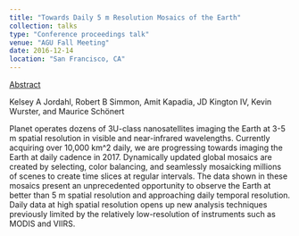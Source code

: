 ```yaml
---
title: "Towards Daily 5 m Resolution Mosaics of the Earth"
collection: talks
type: "Conference proceedings talk"
venue: "AGU Fall Meeting"
date: 2016-12-14
location: "San Francisco, CA"
---
```


[Abstract](https://agu.confex.com/agu/fm16/meetingapp.cgi/Paper/192805)

Kelsey A Jordahl, Robert B Simmon, Amit Kapadia, JD Kington IV, Kevin
Wurster, and Maurice Schönert

Planet operates dozens of 3U-class nanosatellites imaging the Earth at
3-5 m spatial resolution in visible and near-infrared
wavelengths. Currently acquiring over 10,000 km^2 daily, we are
progressing towards imaging the Earth at daily cadence in 2017.
Dynamically updated global mosaics are created by selecting,
color balancing, and seamlessly mosaicking millions of scenes to
create time slices at regular intervals. The data shown in these
mosaics present an unprecedented opportunity to observe the Earth at
better than 5 m spatial resolution and approaching daily temporal
resolution. Daily data at high spatial resolution opens up new
analysis techniques previously limited by the relatively
low-resolution of instruments such as MODIS and VIIRS.
